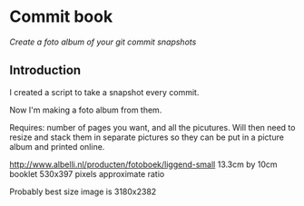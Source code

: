 Commit book
===========

_Create a foto album of your git commit snapshots_

Introduction
------------
I created a script to take a snapshot every commit.

Now I'm making a foto album from them.

Requires: number of pages you want, and all the picutures. Will then need to resize and stack them in
separate pictures so they can be put in a picture album and printed online.

http://www.albelli.nl/producten/fotoboek/liggend-small
13.3cm by 10cm booklet
530x397 pixels approximate ratio

Probably best size image is 3180x2382




